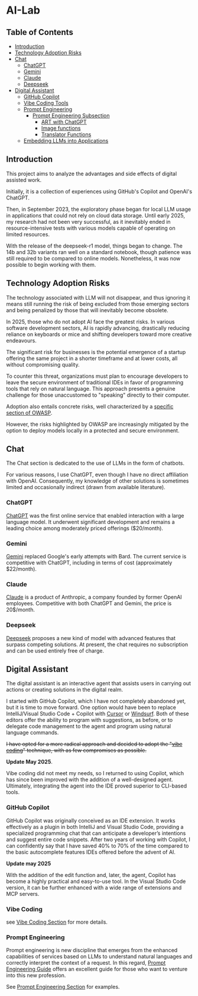 # AI-Lab

## Table of Contents

- [Introduction](#introduction)
- [Technology Adoption Risks](#technology-adoption-risks)
- [Chat](#chat)
  - [ChatGPT](#chatgpt)
  - [Gemini](#gemini)
  - [Claude](#claude)
  - [Deepseek](#deepseek)
- [Digital Assistant](#digital-assistant)
  - [GitHub Copilot](#github-copilot)
  - [Vibe Coding Tools](#vibe-coding-tools)
  - [Prompt Engineering](#prompt-engineering)
    - [Prompt Engineering Subsection](prompts/prompts.md)
      - [ART with ChatGPT](prompts/ART/art_with_chat_gpt.md)
      - [Image functions](prompts/image/image_functions.md)
      - [Translator Functions](prompts/translator/translator_functions.md)
  - [Embedding LLMs into Applications](./llm-lab/readme.md)

## Introduction

This project aims to analyze the advantages and side effects of digital assisted work.

Initially, it is a collection of experiences using GitHub's Copilot and OpenAI's ChatGPT.



Then, in September 2023, the exploratory phase began for local LLM usage in applications that could not rely on cloud data storage. 
Until early 2025, my research had not been very successful, as it inevitably ended in resource-intensive tests with various models 
capable of operating on limited resources.

With the release of the deepseek-r1 model, things began to change. The 14b and 32b variants ran well on a standard notebook, 
though patience was still required to be compared to online models. Nonetheless, it was now possible to begin working with them.

## Technology Adoption Risks

The technology associated with LLM will not disappear, and thus ignoring it means still running the risk of being excluded 
from those emerging sectors and being penalized by those that will inevitably become obsolete.

In 2025, those who do not adopt AI face the greatest risks. In various software development sectors, AI is rapidly advancing, 
drastically reducing reliance on keyboards or mice and shifting developers toward more creative endeavours.

The significant risk for businesses is the potential emergence of a startup offering the same project in a shorter timeframe 
and at lower costs, all without compromising quality.

To counter this threat, organizations must plan to encourage developers to leave the secure environment of traditional IDEs 
in favor of programming tools that rely on natural language. This approach presents a genuine challenge for those unaccustomed 
to "speaking" directly to their computer.

Adoption also entails concrete risks, well characterized by a [specific section of OWASP](https://owasp.org/www-project-top-10-for-large-language-model-applications/).

However, the risks highlighted by OWASP are increasingly mitigated by the option to deploy models locally in a protected and 
secure environment.

## Chat
The Chat section is dedicated to the use of LLMs in the form of chatbots.

For various reasons, I use ChatGPT, even though I have no direct affiliation with OpenAI. Consequently, 
my knowledge of other solutions is sometimes limited and occasionally indirect (drawn from available literature).

### ChatGPT
[ChatGPT](https://chat.openai.com) was the first online service that enabled interaction with a large language model. 
It underwent significant development and remains a leading choice among moderately priced offerings ($20/month).

### Gemini
[Gemini](https://gemini.google.com) replaced Google's early attempts with Bard. The current service is competitive with ChatGPT, 
including in terms of cost (approximately $22/month).

### Claude
[Claude](https://claude.ai) is a product of Anthropic, a company founded by former OpenAI employees. 
Competitive with both ChatGPT and Gemini, the price is 20$/month.

### Deepseek
[Deepseek](https://chat.deepseek.com) proposes a new kind of model with advanced features that surpass competing solutions. 
At present, the chat requires no subscription and can be used entirely free of charge.

## Digital Assistant

The digital assistant is an interactive agent that assists users in carrying out actions or creating solutions in the digital realm.

I started with GitHub Copilot, which I have not completely abandoned yet, but it is time to move forward. One option would 
have been to replace IntelliJ/Visual Studio Code + Copilot with [Cursor](https://www.cursor.com) or [Windsurf](ttps://codeium.com/windsurf). 
Both of these editors offer the ability to program with suggestions, as before, or to delegate code management to the agent 
and program using natural language commands.

~~I have opted for a more radical approach and decided to adopt the "[vibe coding](https://en.wikipedia.org/wiki/Vibe_coding)" technique, 
with as few compromises as possible.~~

**Update May 2025**.

Vibe coding did not meet my needs, so I returned to using Copilot, which has since been improved with the addition of a well-designed agent. Ultimately, integrating the agent into the IDE proved superior to CLI-based tools.

### GitHub Copilot
GitHub Copilot was originally conceived as an IDE extension. It works effectively as a plugin in both IntelliJ and 
Visual Studio Code, providing a specialized programming chat that can anticipate a developer’s intentions and suggest 
entire code snippets. After two years of working with Copilot, I can confidently say that I have saved 40% to 70% 
of the time compared to the basic autocomplete features IDEs offered before the advent of AI.

**Update may 2025**

With the addition of the edit function and, later, the agent, Copilot has become a highly practical and easy-to-use tool. In the Visual Studio Code version, it can be further enhanced with a wide range of extensions and MCP servers.

### Vibe Coding

see [Vibe Coding Section](./vibe-coding/README.md) for more details. 

### Prompt Engineering

Prompt engineering is new discipline that emerges from the enhanced capabilities of services based on LLMs to understand natural languages and correctly 
interpret the context of a request. In this regard, [Prompt Engineering Guide](https://www.promptingguide.ai/) offers an excellent guide for those who 
want to venture into this new profession.

See [Prompt Engineering Section](prompts/prompts.md) for examples.
